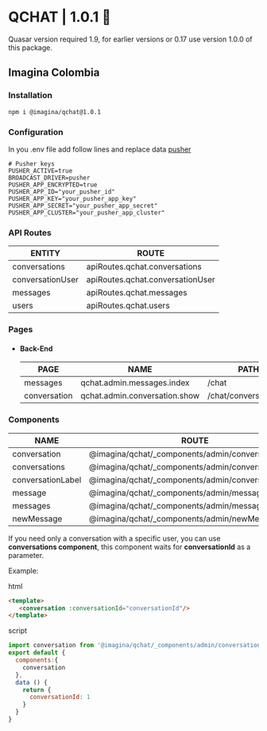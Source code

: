 # QCHAT  | 1.0.1 💬

Quasar version required 1.9, for earlier versions or 0.17 use version 1.0.0 of this package.

## Imagina Colombia

### Installation

`` npm i @imagina/qchat@1.0.1 ``

### Configuration 
In you .env file add follow lines and replace data [pusher](https://pusher.com/)

```dotenv
# Pusher keys
PUSHER_ACTIVE=true
BROADCAST_DRIVER=pusher
PUSHER_APP_ENCRYPTED=true
PUSHER_APP_ID="your_pusher_id"
PUSHER_APP_KEY="your_pusher_app_key"
PUSHER_APP_SECRET="your_pusher_app_secret"
PUSHER_APP_CLUSTER="your_pusher_app_cluster"
```

### API Routes

| ENTITY  | ROUTE |
| ------------- | ------------- |
| conversations | apiRoutes.qchat.conversations |
| conversationUser  | apiRoutes.qchat.conversationUser |
| messages  | apiRoutes.qchat.messages |
| users  | apiRoutes.qchat.users |


### Pages
  
- #### Back-End

   | PAGE | NAME | PATH |
   | ------------- | ------------- | ------------- |
   | messages | qchat.admin.messages.index | /chat |
   | conversation | qchat.admin.conversation.show | /chat/conversation/:id |
  
### Components  

  | NAME | ROUTE |
  | ------------- | ------------- |
  | conversation | @imagina/qchat/_components/admin/conversation |
  | conversations | @imagina/qchat/_components/admin/conversations |
  | conversationLabel | @imagina/qchat/_components/admin/conversationLabel |
  | message | @imagina/qchat/_components/admin/message |
  | messages | @imagina/qchat/_components/admin/messages |
  | newMessage | @imagina/qchat/_components/admin/newMessage |
  
  If you need only a conversation with a specific user, you can use __conversations component__, this component waits for __conversationId__ as a parameter.
  
  Example:
  
  html
  ```html
  <template>
     <conversation :conversationId="conversationId"/>
  </template> 
  ```
  script
  ```js
  import conversation from '@imagina/qchat/_components/admin/conversation'
  export default {
    components:{
      conversation
    },
    data () {
      return {
        conversationId: 1
      }
    }
  }
  ```
  
  
  

